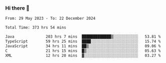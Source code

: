 ### Hi there 👋

<!--START_SECTION:waka-->

```txt
From: 29 May 2023 - To: 22 December 2024

Total Time: 373 hrs 54 mins

Java              203 hrs 7 mins  █████████████▒░░░░░░░░░░░   53.81 %
TypeScript        59 hrs 25 mins  ████░░░░░░░░░░░░░░░░░░░░░   15.74 %
JavaScript        34 hrs 11 mins  ██▒░░░░░░░░░░░░░░░░░░░░░░   09.06 %
C                 21 hrs 15 mins  █▒░░░░░░░░░░░░░░░░░░░░░░░   05.63 %
XML               12 hrs 20 mins  ▓░░░░░░░░░░░░░░░░░░░░░░░░   03.27 %
```

<!--END_SECTION:waka-->
<!--
**the-beef-calculator/the-beef-calculator** is a ✨ _special_ ✨ repository because its `README.md` (this file) appears on your GitHub profile.

Here are some ideas to get you started:

- 🔭 I’m currently working on ...
- 🌱 I’m currently learning ...
- 👯 I’m looking to collaborate on ...
- 🤔 I’m looking for help with ...
- 💬 Ask me about ...
- 📫 How to reach me: ...
- 😄 Pronouns: ...
- ⚡ Fun fact: ...
-->
